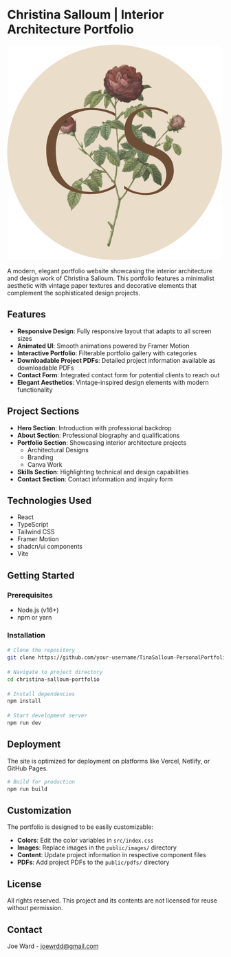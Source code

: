 # Christina Salloum | Interior Architecture Portfolio

![Portfolio Banner](public/images/logoT.png)

A modern, elegant portfolio website showcasing the interior architecture and design work of Christina Salloum. This portfolio features a minimalist aesthetic with vintage paper textures and decorative elements that complement the sophisticated design projects.

## Features

- **Responsive Design**: Fully responsive layout that adapts to all screen sizes
- **Animated UI**: Smooth animations powered by Framer Motion
- **Interactive Portfolio**: Filterable portfolio gallery with categories
- **Downloadable Project PDFs**: Detailed project information available as downloadable PDFs
- **Contact Form**: Integrated contact form for potential clients to reach out
- **Elegant Aesthetics**: Vintage-inspired design elements with modern functionality

## Project Sections

- **Hero Section**: Introduction with professional backdrop
- **About Section**: Professional biography and qualifications
- **Portfolio Section**: Showcasing interior architecture projects
  - Architectural Designs
  - Branding
  - Canva Work
- **Skills Section**: Highlighting technical and design capabilities
- **Contact Section**: Contact information and inquiry form

## Technologies Used

- React
- TypeScript
- Tailwind CSS
- Framer Motion
- shadcn/ui components
- Vite

## Getting Started

### Prerequisites

- Node.js (v16+)
- npm or yarn

### Installation

```bash
# Clone the repository
git clone https://github.com/your-username/TinaSalloum-PersonalPortfolio.git

# Navigate to project directory
cd christina-salloum-portfolio

# Install dependencies
npm install

# Start development server
npm run dev
```

## Deployment

The site is optimized for deployment on platforms like Vercel, Netlify, or GitHub Pages.

```bash
# Build for production
npm run build
```

## Customization

The portfolio is designed to be easily customizable:

- **Colors**: Edit the color variables in `src/index.css`
- **Images**: Replace images in the `public/images/` directory
- **Content**: Update project information in respective component files
- **PDFs**: Add project PDFs to the `public/pdfs/` directory

## License

All rights reserved. This project and its contents are not licensed for reuse without permission.

## Contact

Joe Ward - [joewrdd@gmail.com](mailto:joewrdd@gmail.com)
